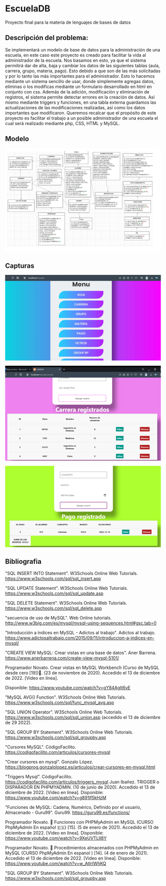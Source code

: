 # EscuelaDB
Proyecto final para la materia de lenguajes de bases de datos


## Descripción del problema:
Se implementará un modelo de base de datos para la administración de una escuela, en este caso este proyecto es creado para facilitar la vida al administrador de la escuela. Nos basamos en esto, ya que el sistema permitirá dar de alta, baja y cambiar los datos de las siguientes tablas (aula, carrera, grupo, materia, pago). Esto debido a que son de las más solicitadas y por lo tanto las más importantes para el administrador. Esto lo hacemos mediante un sistema sencillo de usar, donde simplemente agregas datos, eliminas o los modificas mediante un formulario desarrollado en html en conjunto con css. Además de la adición, modificación y eliminación de registros, el sistema permite detectar errores en la creación de datos. Así mismo mediante triggers y funciones, en una tabla externa guardamos las actualizaciones de las modificaciones realizadas, así como los datos importantes que modificaron.
Queremos recalcar que el propósito de este proyecto es facilitar el trabajo a un posible administrador de una escuela el cual será realizado mediante php, CSS, HTML y MySQL.

## Modelo

![Alt text](/img/modelo.png?raw=true "Optional Title")

## Capturas

![Alt text](/img/cap1.png?raw=true "Optional Title")

![Alt text](/img/cap2.png?raw=true "Optional Title")

![Alt text](/img/cap3.png?raw=true "Optional Title")

## Bibliografia

"SQL INSERT INTO Statement". W3Schools Online Web
Tutorials. https://www.w3schools.com/sql/sql_insert.asp


"SQL UPDATE Statement". W3Schools Online Web
Tutorials. https://www.w3schools.com/sql/sql_update.asp


"SQL DELETE Statement". W3Schools Online Web
Tutorials. https://www.w3schools.com/sql/sql_delete.asp


"secuencia de uso de MySQL". Web Online
tutorials. http://www.w3big.com/es/mysql/mysql-using-sequences.html#gsc.tab=0


"Introducción a índices en MySQL - Adictos al trabajo". Adictos al
trabajo. https://www.adictosaltrabajo.com/2015/09/11/introduccion-a-indices-en-mysql/


"CREATE VIEW MySQL: Crear vistas en una base de datos". Aner
Barrena. https://www.anerbarrena.com/create-view-mysql-5101/


Programador Novato. Crear vistas en MySQL Workbench (Curso de MySQL desde cero
[19])🐬. (23 de noviembre de 2020). Accedido el 13 de diciembre de 2022. [Video en línea].


Disponible: https://www.youtube.com/watch?v=gY84AgIt6vE


"MySQL AVG() Function". W3Schools Online Web
Tutorials. https://www.w3schools.com/sql/func_mysql_avg.asp


"SQL UNION Operator". W3Schools Online Web
Tutorials. https://www.w3schools.com/sql/sql_union.asp (accedido el 13 de diciembre de 29 2022).


"SQL GROUP BY Statement". W3Schools Online Web
Tutorials. https://www.w3schools.com/sql/sql_groupby.asp


"Cursores MySQL". CódigoFacilito. https://codigofacilito.com/articulos/cursores-mysql


"Crear cursores en mysql". Gonzalo
López. https://blogprog.gonzalolopez.es/articulos/crear-cursores-en-mysql.html


"Triggers Mysql". CódigoFacilito. https://codigofacilito.com/articulos/triggers_mysql
Juan Ibañez. TRIGGER o DISPARADOR EN PHPMYADMIN. (10 de junio de 2020). Accedido el 13 de diciembre de 2022. [Video en línea].
Disponible: https://www.youtube.com/watch?v=g891lf5kHzM


"Funciones de MySQL: Cadena, Numérico, Definido por el usuario, Almacenado - Guru99".
Guru99. https://guru99.es/functions/


Programador Novato. 🚢 Funciones con PHPMyAdmin en MySQL (CURSO PhpMyAdmin En español 🇪🇸) [15]. (5 de enero de 2021). Accedido el 13 de diciembre de 2022. [Video en línea]. Disponible: https://www.youtube.com/watch?v=9XeUVTLII8Y


Programador Novato. 🚢 Procedimientos almacenados con PHPMyAdmin en MySQL (CURSO PhpMyAdmin En espanol ) [14]. (4 de enero de 2021). Accedido el 13 de diciembre de 2022. [Video en línea]. Disponible: https://www.youtube.com/watch?v=w_AtIrIWhKQ


"SQL GROUP BY Statement". W3Schools Online Web Tutorials. https://www.w3schools.com/sql/sql_groupby.asp
